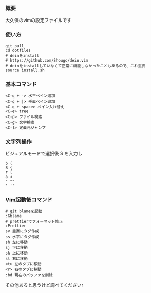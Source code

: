### 概要
大久保のvimの設定ファイルです

### 使い方
```
git pull
cd dotfiles
# deinをinstall
# https://github.com/Shougo/dein.vim
# deinをinstallしていなくて正常に機能しなかったこともあるので、これ重要
source install.sh
```


### 基本コマンド
```
<C-q + -> 水平ペイン追加
<C-q + |> 垂直ペイン追加
<C-q + space> ペイン入れ替え
<C-e> tree
<C-p> ファイル検索
<C-g> 文字検索
<C-]> 定義元ジャンプ
```

### 文字列操作
ビジュアルモードで選択後 S を入力し
```
b (
B {
r [
a <
" ""
' ''
```

### Vim起動後コマンド
```
# git blameを起動
:Gblame
# prettierでフォーマット修正
:Prettier
sv 垂直にタグ作成
ss 水平にタグ作成
sh 左に移動
sj 下に移動
sk 上に移動
sl 右に移動
<t> 左のタブに移動
<r> 右のタブに移動
:bd 現在のバッファを削除
```

その他あると思うけど調べてくださいr
